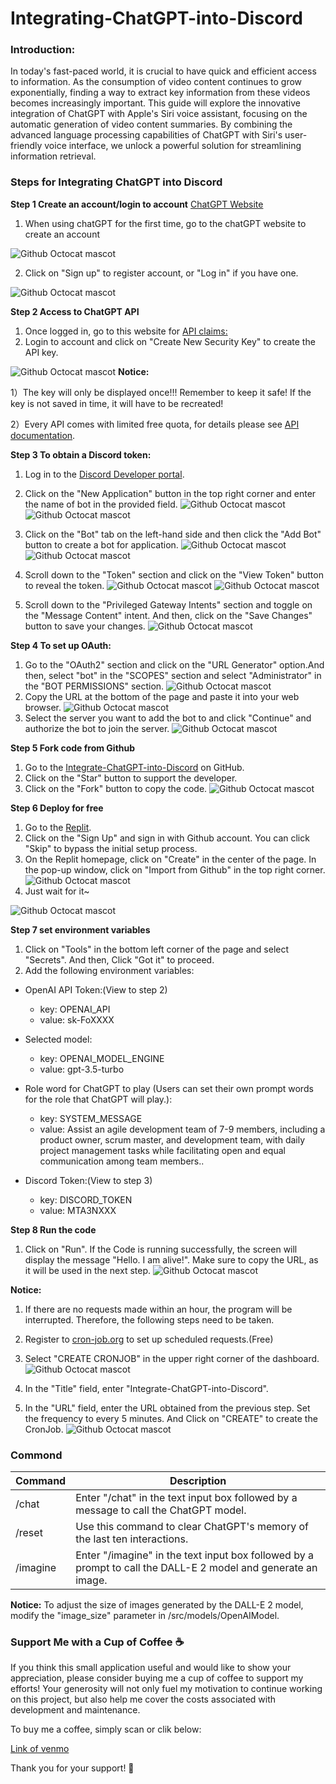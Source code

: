 # Integrating-ChatGPT-into-Discord

### Introduction:

In today's fast-paced world, it is crucial to have quick and efficient access to information. As the consumption of video content continues to grow exponentially, finding a way to extract key information from these videos becomes increasingly important. This guide will explore the innovative integration of ChatGPT with Apple's Siri voice assistant, focusing on the automatic generation of video content summaries. By combining the advanced language processing capabilities of ChatGPT with Siri's user-friendly voice interface, we unlock a powerful solution for streamlining information retrieval.

### Steps for Integrating ChatGPT into Discord

**Step 1 Create an account/login to account** [ChatGPT Website](https://chat.openai.com/auth/login)
1. When using chatGPT for the first time, go to the chatGPT website to create an account

![Github Octocat mascot](https://github.com/JiaxiongWeng-Conor/Integrating-ChatGPT-to-siri/blob/f1d2e83ecaab9697e5c99dbefbf21963fa44e586/Image/WX20230324-143335.png)

2. Click on "Sign up" to register account, or "Log in" if you have one.

![Github Octocat mascot](https://github.com/JiaxiongWeng-Conor/Integrating-ChatGPT-to-siri/blob/f1d2e83ecaab9697e5c99dbefbf21963fa44e586/Image/WX20230324-143253.png)

**Step 2 Access to ChatGPT API**
1. Once logged in, go to this website for [API claims:](https://platform.openai.com/account/api-keys)
2. Login to account and click on "Create New Security Key" to create the API key.

![Github Octocat mascot](https://github.com/JiaxiongWeng-Conor/Integrating-ChatGPT-to-siri/blob/4adb3d68c622b29b0963f103fb00953b836b82b0/Image/WX20230324-144724.png)
**Notice:** 

1）The key will only be displayed once!!! Remember to keep it safe! If the key is not saved in time, it will have to be recreated!

2）Every API comes with limited free quota, for details please see [API documentation](https://openai.com/pricing).

**Step 3 To obtain a Discord token:**

1. Log in to the [Discord Developer portal](https://discord.com/developers/applications).

2. Click on the "New Application" button in the top right corner and enter the name of bot in the provided field.
![Github Octocat mascot](https://github.com/JiaxiongWeng-Conor/Integrate-ChatGPT-into-Discord/blob/5f5113de6c78d9d2cbb7940b8600645a3a44f030/Picture/WX20230410-165444@2x.png)
![Github Octocat mascot](https://github.com/JiaxiongWeng-Conor/Integrate-ChatGPT-into-Discord/blob/44d472a7266a8f7c432f0ef480a6ee0b93c1e2ea/Picture/WX20230410-165931@2x.png)

3. Click on the "Bot" tab on the left-hand side and then click the "Add Bot" button to create a bot for application.
![Github Octocat mascot](https://github.com/JiaxiongWeng-Conor/Integrate-ChatGPT-into-Discord/blob/44d472a7266a8f7c432f0ef480a6ee0b93c1e2ea/Picture/WX20230410-170435@2x.png)
![Github Octocat mascot](https://github.com/JiaxiongWeng-Conor/Integrate-ChatGPT-into-Discord/blob/44d472a7266a8f7c432f0ef480a6ee0b93c1e2ea/Picture/WX20230410-170519@2x.png)

4. Scroll down to the "Token" section and click on the "View Token" button to reveal the token.
![Github Octocat mascot](https://github.com/JiaxiongWeng-Conor/Integrate-ChatGPT-into-Discord/blob/44d472a7266a8f7c432f0ef480a6ee0b93c1e2ea/Picture/WX20230410-170621@2x.png)
![Github Octocat mascot](https://github.com/JiaxiongWeng-Conor/Integrate-ChatGPT-into-Discord/blob/c16070182b596282737af924869e06cafdc60d0a/Picture/WX20230410-170714@2x.png)

5. Scroll down to the "Privileged Gateway Intents" section and toggle on the "Message Content" intent. And then, click on the "Save Changes" button to save your changes.
![Github Octocat mascot](https://github.com/JiaxiongWeng-Conor/Integrate-ChatGPT-into-Discord/blob/c16070182b596282737af924869e06cafdc60d0a/Picture/WX20230410-170846@2x.png)

**Step 4 To set up OAuth:**
1. Go to the "OAuth2" section and click on the "URL Generator" option.And then, select "bot" in the "SCOPES" section and select "Administrator" in the "BOT PERMISSIONS" section.
![Github Octocat mascot](https://github.com/JiaxiongWeng-Conor/Integrate-ChatGPT-into-Discord/blob/6e18125856374fad7306ced4bc657cecb2121a53/Picture/WX20230410-171141@2x.png)
2. Copy the URL at the bottom of the page and paste it into your web browser.
![Github Octocat mascot](https://github.com/JiaxiongWeng-Conor/Integrate-ChatGPT-into-Discord/blob/6e18125856374fad7306ced4bc657cecb2121a53/Picture/WX20230410-171244@2x.png)
4. Select the server you want to add the bot to and click "Continue" and authorize the bot to join the server.
![Github Octocat mascot](https://github.com/JiaxiongWeng-Conor/Integrate-ChatGPT-into-Discord/blob/6e18125856374fad7306ced4bc657cecb2121a53/Picture/WX20230410-171428@2x.png)

**Step 5 Fork code from Github**
1. Go to the [Integrate-ChatGPT-into-Discord](https://github.com/JiaxiongWeng-Conor/Integrate-ChatGPT-into-Discord) on GitHub.
2. Click on the "Star" button to support the developer.
3. Click on the "Fork" button to copy the code.
![Github Octocat mascot](https://github.com/JiaxiongWeng-Conor/Integrate-ChatGPT-into-Discord/blob/42a49309bc56197e4cf89634f76d67c518ad7278/Picture/Snipaste_2023-04-11_10-39-45.jpg)

**Step 6 Deploy for free**
1. Go to the [Replit](https://replit.com/).
2. Click on the "Sign Up" and sign in with Github account. You can click "Skip" to bypass the initial setup process.
3. On the Replit homepage, click on "Create" in the center of the page. In the pop-up window, click on "Import from Github" in the top right corner.
![Github Octocat mascot](https://github.com/JiaxiongWeng-Conor/Integrate-ChatGPT-into-Discord/blob/947f2e2bee882ebee52e3592bd551338154d899a/Picture/WX20230411-105951.png)
4. Just wait for it~

![Github Octocat mascot](https://github.com/JiaxiongWeng-Conor/Integrate-ChatGPT-into-Discord/blob/947f2e2bee882ebee52e3592bd551338154d899a/Picture/WX20230411-110321.png)

**Step 7 set environment variables**

1. Click on "Tools" in the bottom left corner of the page and select "Secrets". And then, Click "Got it" to proceed.
2. Add the following environment variables:

- OpenAI API Token:(View to step 2)
  - key: OPENAI_API
  - value: sk-FoXXXX

- Selected model:
  - key: OPENAI_MODEL_ENGINE
  - value: gpt-3.5-turbo

- Role word for ChatGPT to play (Users can set their own prompt words for the role that ChatGPT will play.):
  - key: SYSTEM_MESSAGE
  - value: Assist an agile development team of 7-9 members, including a product owner, scrum master, and development team, with daily project management tasks while facilitating open and equal communication among team members..

- Discord Token:(View to step 3)
  - key: DISCORD_TOKEN
  - value: MTA3NXXX

**Step 8 Run the code**
1. Click on "Run". If the Code is running successfully, the screen will display the message "Hello. I am alive!". Make sure to copy the URL, as it will be used in the next step.
![Github Octocat mascot](https://github.com/JiaxiongWeng-Conor/Integrate-ChatGPT-into-Discord/blob/d7987f5e45a2112123a020043c0414f59d430264/Picture/WX20230411-154320.png)


**Notice:** 
1) If there are no requests made within an hour, the program will be interrupted. Therefore, the following steps need to be taken.

2. Register to [cron-job.org](https://cron-job.org/en/) to set up scheduled requests.(Free)

3. Select "CREATE CRONJOB" in the upper right corner of the dashboard.
![Github Octocat mascot](https://github.com/JiaxiongWeng-Conor/Integrate-ChatGPT-into-Discord/blob/4344b78f6bfe0c8f5d57112e0f4302d98d8cc563/Picture/WX20230411-155152.png)
4. In the "Title" field, enter "Integrate-ChatGPT-into-Discord".
5. In the "URL" field, enter the URL obtained from the previous step. Set the frequency to every 5 minutes. And Click on "CREATE" to create the CronJob.
![Github Octocat mascot](https://github.com/JiaxiongWeng-Conor/Integrate-ChatGPT-into-Discord/blob/4344b78f6bfe0c8f5d57112e0f4302d98d8cc563/Picture/WX20230411-155306.png)

### Commond
| Command | Description |
| --- | --- |
| /chat | Enter "/chat" in the text input box followed by a message to call the ChatGPT model. |
| /reset | Use this command to clear ChatGPT's memory of the last ten interactions. |
| /imagine | Enter "/imagine" in the text input box followed by a prompt to call the DALL-E 2 model and generate an image. |

**Notice:**
To adjust the size of images generated by the DALL-E 2 model, modify the "image_size" parameter in /src/models/OpenAIModel.


### Support Me with a Cup of Coffee ☕
If you think this small application useful and would like to show your appreciation, please consider buying me a cup of coffee to support my efforts! Your generosity will not only fuel my motivation to continue working on this project, but also help me cover the costs associated with development and maintenance.



To buy me a coffee, simply scan or clik below:



[Link of venmo](https://account.venmo.com/u/Jiaxiong-Weng)


Thank you for your support! 🙏 
